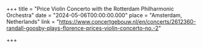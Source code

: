 +++
title = "Price Violin Concerto with the Rotterdam Philharmonic Orchestra"
date = "2024-05-06T00:00:00.000"
place = "Amsterdam, Netherlands"
link = "https://www.concertgebouw.nl/en/concerts/2612360-randall-goosby-plays-florence-prices-violin-concerto-no.-2"

+++

